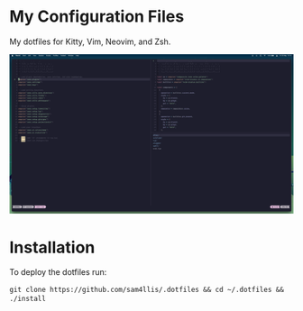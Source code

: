 # My Configuration Files
My dotfiles for Kitty, Vim, Neovim, and Zsh.

![Image of Neovim Config.](https://github.com/sam4llis/.dotfiles/blob/master/img/neovim-config.png)

# Installation
To deploy the dotfiles run:

```
git clone https://github.com/sam4llis/.dotfiles && cd ~/.dotfiles && ./install
```
